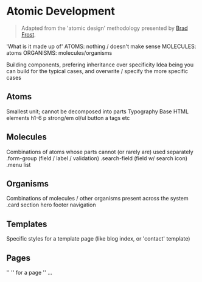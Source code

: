 # Atomic Development

>Adapted from the 'atomic design' methodology presented by [Brad Frost](http://bradfrost.com/blog/post/atomic-web-design/).

'What is it made up of'
ATOMS: nothing / doesn't make sense
MOLECULES: atoms
ORGANISMS: molecules/organisms

Building components, prefering inheritance over specificity
Idea being you can build for the typical cases, and overwrite / specify the more specific cases

## Atoms
Smallest unit; cannot be decomposed into parts
    Typography
    Base HTML elements
        h1-6
        p
        strong/em
        ol/ul
        button
        a tags
        etc

## Molecules
Combinations of atoms whose parts cannot (or rarely are) used separately
    .form-group (field / label / validation)
    .search-field (field w/ search icon)
    .menu list

## Organisms
Combinations of molecules / other organisms present across the system
    .card
    section
    hero
    footer
    navigation

## Templates
Specific styles for a template page (like blog index, or 'contact' template)

## Pages
'' '' for a page '' ...


